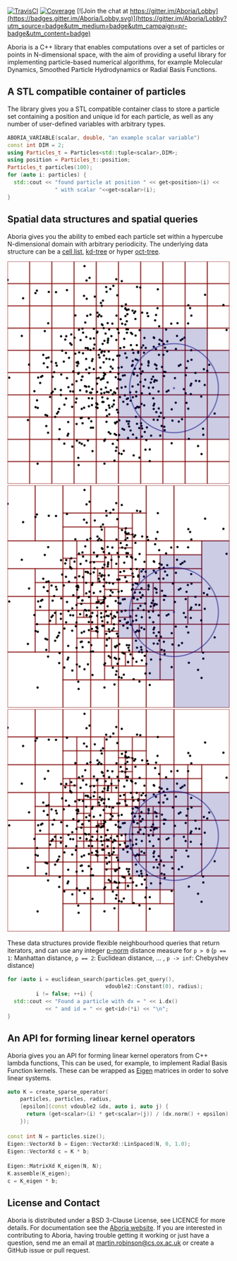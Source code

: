 [![TravisCI](https://travis-ci.org/martinjrobins/Aboria.svg?branch=master)](https://travis-ci.org/martinjrobins/Aboria)
[![Coverage](https://coveralls.io/repos/martinjrobins/Aboria/badge.svg?branch=master&service=github)](https://coveralls.io/github/martinjrobins/Aboria?branch=master)
[![Join the chat at https://gitter.im/Aboria/Lobby](https://badges.gitter.im/Aboria/Lobby.svg)](https://gitter.im/Aboria/Lobby?utm_source=badge&utm_medium=badge&utm_campaign=pr-badge&utm_content=badge)
<!---
[![AppVeyor](https://ci.appveyor.com/api/projects/status/6aimud6e8tvxfwgm?svg=true)](https://ci.appveyor.com/project/martinjrobins/aboria)
-->

Aboria is a C++ library that enables computations over a set of particles or
points in N-dimensional space, with the aim of providing a useful library for
implementing particle-based numerical algorithms, for example Molecular
Dynamics, Smoothed Particle Hydrodynamics or Radial Basis Functions. 

## A STL compatible container of particles

The library gives you a STL compatible container class to store a particle set
containing a position and unique id for each particle, as well as any number of
user-defined variables with arbitrary types.

```cpp
ABORIA_VARIABLE(scalar, double, "an example scalar variable")
const int DIM = 2;
using Particles_t = Particles<std::tuple<scalar>,DIM>;
using position = Particles_t::position;
Particles_t particles(100);
for (auto i: particles) {
  std::cout << "found particle at position " << get<position>(i) << 
               " with scalar "<<get<scalar>(i);
}
```

## Spatial data structures and spatial queries

Aboria gives you the ability to embed each particle set within a hypercube
N-dimensional domain with arbitrary periodicity. The underlying data structure
can be a [cell list](https://en.wikipedia.org/wiki/Cell_lists),
[kd-tree](https://en.wikipedia.org/wiki/K-d_tree) or hyper
[oct-tree](https://en.wikipedia.org/wiki/Octree).

![](doc/images/celllist.svg)
![](doc/images/kdtree.svg)
![](doc/images/hyperoctree.svg)

These data structures provide flexible neighbourhood queries that return
iterators, and can use any integer
[p-norm](https://en.wikipedia.org/wiki/Norm_(mathematics)) distance measure for
`p > 0` (`p == 1`: Manhattan distance, `p == 2`: Euclidean distance, ... ,  `p
-> inf`:  Chebyshev distance)

```cpp
for (auto i = euclidean_search(particles.get_query(),
                               vdouble2::Constant(0), radius);
         i != false; ++i) {
  std::cout << "Found a particle with dx = " << i.dx()
            << " and id = " << get<id>(*i) << "\n";
}
```

## An API for forming linear kernel operators 

Aboria gives you an API for forming linear kernel operators from C++ lambda
functions, This can be used, for example, to implement Radial Basis Function
kernels. These can be wrapped as [Eigen](eigen.tuxfamily.org) matrices in order
to solve linear systems.

```cpp
auto K = create_sparse_operator(
    particles, particles, radius,
    [epsilon](const vdouble2 &dx, auto i, auto j) {
      return (get<scalar>(i) * get<scalar>(j)) / (dx.norm() + epsilon);
    });

const int N = particles.size();
Eigen::VectorXd b = Eigen::VectorXd::LinSpaced(N, 0, 1.0);
Eigen::VectorXd c = K * b;

Eigen::MatrixXd K_eigen(N, N);
K.assemble(K_eigen);
c = K_eigen * b;
```

## License and Contact
    
Aboria is distributed under a BSD 3-Clause License, see LICENCE for more 
details. For documentation see the [Aboria 
website](https://martinjrobins.github.io/Aboria). If you are interested in 
contributing to Aboria, having trouble getting it working or just have a 
question, send me an email at <martin.robinson@cs.ox.ac.uk> or create a
GitHub issue or pull request.
